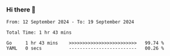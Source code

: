### Hi there 👋

<!--
**zhumeme/zhumeme** is a ✨ _special_ ✨ repository because its `README.md` (this file) appears on your GitHub profile.

Here are some ideas to get you started:

- 🔭 I’m currently working on ...
- 🌱 I’m currently learning ...
- 👯 I’m looking to collaborate on ...
- 🤔 I’m looking for help with ...
- 💬 Ask me about ...
- 📫 How to reach me: ...
- 😄 Pronouns: ...
- ⚡ Fun fact: ...
-->

<!--START_SECTION:waka-->

```all_time
From: 12 September 2024 - To: 19 September 2024

Total Time: 1 hr 43 mins

Go     1 hr 43 mins    >>>>>>>>>>>>>>>>>>>>>>>>>   99.74 %
YAML   0 secs          -------------------------   00.26 %
```

<!--END_SECTION:waka-->
